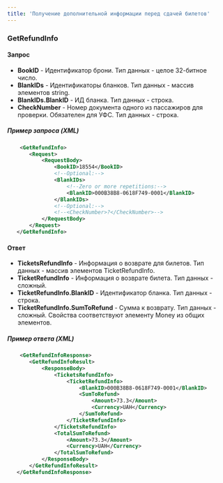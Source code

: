 ```yaml
---
title: 'Получение дополнительной информации перед сдачей билетов'
---
```


### GetRefundInfo

#### Запрос

-   **BookID** - Идентификатор брони. Тип данных - целое 32-битное число.
-   **BlankIDs** - Идентификаторы бланков. Тип данных - массив элементов string.
-   **BlankIDs.BlankID** - ИД бланка. Тип данных - строка.
-   **CheckNumber** - Номер документа одного из пассажиров для проверки. Обязателен для УФС. Тип данных - строка.

##### Пример запроса (XML)
```xml
    <GetRefundInfo>
       <Request>
           <RequestBody>
               <BookID>18554</BookID>
               <!--Optional:-->
               <BlankIDs>
                   <!--Zero or more repetitions:-->
                   <BlankID>000B38B8-0618F749-0001</BlankID>
               </BlankIDs>
               <!--Optional:-->
               <!--<CheckNumber>?</CheckNumber>-->
           </RequestBody>
       </Request>
   </GetRefundInfo>
```

#### Ответ

-   **TicketsRefundInfo** - Информация о возврате для билетов. Тип данных - массив элементов TicketRefundInfo.
-   **TicketRefundInfo** - Информация о возврате билета. Тип данных - сложный.
-   **TicketRefundInfo.BlankID** - Идентификатор бланка. Тип данных - строка.
-   **TicketRefundInfo.SumToRefund** - Сумма к возврату. Тип данных - сложный. Свойства соответствуют элементу Money из общих элементов.

##### Пример ответа (XML)
```xml
    <GetRefundInfoResponse>
       <GetRefundInfoResult>
           <ResponseBody>
               <TicketsRefundInfo>
                   <TicketRefundInfo>
                       <BlankID>000B38B8-0618F749-0001</BlankID>
                       <SumToRefund>
                           <Amount>73.3</Amount>
                           <Currency>UAH</Currency>
                       </SumToRefund>
                   </TicketRefundInfo>
               </TicketsRefundInfo>
               <TotalSumToRefund>
                   <Amount>73.3</Amount>
                   <Currency>UAH</Currency>
               </TotalSumToRefund>
           </ResponseBody>
       </GetRefundInfoResult>
   </GetRefundInfoResponse>
```